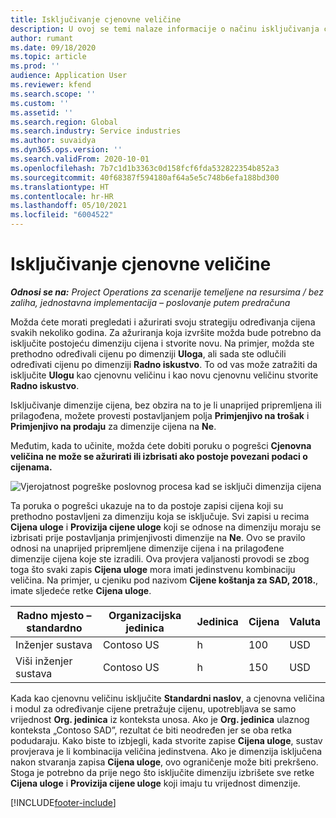 ```yaml
---
title: Isključivanje cjenovne veličine
description: U ovoj se temi nalaze informacije o načinu isključivanja cjenovnih veličina.
author: rumant
ms.date: 09/18/2020
ms.topic: article
ms.prod: ''
audience: Application User
ms.reviewer: kfend
ms.search.scope: ''
ms.custom: ''
ms.assetid: ''
ms.search.region: Global
ms.search.industry: Service industries
ms.author: suvaidya
ms.dyn365.ops.version: ''
ms.search.validFrom: 2020-10-01
ms.openlocfilehash: 7b7c1d1b3363c0d158fcf6fda532822354b852a3
ms.sourcegitcommit: 40f68387f594180af64a5e5c748b6efa188bd300
ms.translationtype: HT
ms.contentlocale: hr-HR
ms.lasthandoff: 05/10/2021
ms.locfileid: "6004522"
---
```

# <a name="turning-off-a-pricing-dimension"></a>Isključivanje cjenovne veličine

_**Odnosi se na:** Project Operations za scenarije temeljene na resursima / bez zaliha, jednostavna implementacija – poslovanje putem predračuna_

Možda ćete morati pregledati i ažurirati svoju strategiju određivanja cijena svakih nekoliko godina. Za ažuriranja koja izvršite možda bude potrebno da isključite postojeću dimenziju cijena i stvorite novu. Na primjer, možda ste prethodno određivali cijenu po dimenziji **Uloga**, ali sada ste odlučili određivati cijenu po dimenziji **Radno iskustvo**. To od vas može zatražiti da isključite **Ulogu** kao cjenovnu veličinu i kao novu cjenovnu veličinu stvorite **Radno iskustvo**. 

Isključivanje dimenzije cijena, bez obzira na to je li unaprijed pripremljena ili prilagođena, možete provesti postavljanjem polja **Primjenjivo na trošak** i **Primjenjivo na prodaju** za dimenzije cijena na **Ne**.

Međutim, kada to učinite, možda ćete dobiti poruku o pogrešci **Cjenovna veličina ne može se ažurirati ili izbrisati ako postoje povezani podaci o cijenama.**

![Vjerojatnost pogreške poslovnog procesa kad se isključi dimenzija cijena](media/Business-Process-Error.png)

Ta poruka o pogrešci ukazuje na to da postoje zapisi cijena koji su prethodno postavljeni za dimenziju koja se isključuje. Svi zapisi u recima **Cijena uloge** i **Provizija cijene uloge** koji se odnose na dimenziju moraju se izbrisati prije postavljanja primjenjivosti dimenzije na **Ne**. Ovo se pravilo odnosi na unaprijed pripremljene dimenzije cijena i na prilagođene dimenzije cijena koje ste izradili. Ova provjera valjanosti provodi se zbog toga što svaki zapis **Cijena uloge** mora imati jedinstvenu kombinaciju veličina. Na primjer, u cjeniku pod nazivom **Cijene koštanja za SAD, 2018.**, imate sljedeće retke **Cijena uloge**. 

| Radno mjesto – standardno         | Organizacijska jedinica    |Jedinica   |Cijena  |Valuta  |
| -----------------------|-------------|-------|-------|----------|
| Inženjer sustava|Contoso US|h| 100|USD|
| Viši inženjer sustava|Contoso US|h| 150| USD|


Kada kao cjenovnu veličinu isključite **Standardni naslov**, a cjenovna veličina i modul za određivanje cijene pretražuje cijenu, upotrebljava se samo vrijednost **Org. jedinica** iz konteksta unosa. Ako je **Org. jedinica** ulaznog konteksta „Contoso SAD”, rezultat će biti neodređen jer se oba retka podudaraju. Kako biste to izbjegli, kada stvorite zapise **Cijena uloge**, sustav provjerava je li kombinacija veličina jedinstvena. Ako je dimenzija isključena nakon stvaranja zapisa **Cijena uloge**, ovo ograničenje može biti prekršeno. Stoga je potrebno da prije nego što isključite dimenziju izbrišete sve retke **Cijena uloge** i **Provizija cijene uloge** koji imaju tu vrijednost dimenzije.


[!INCLUDE[footer-include](../includes/footer-banner.md)]